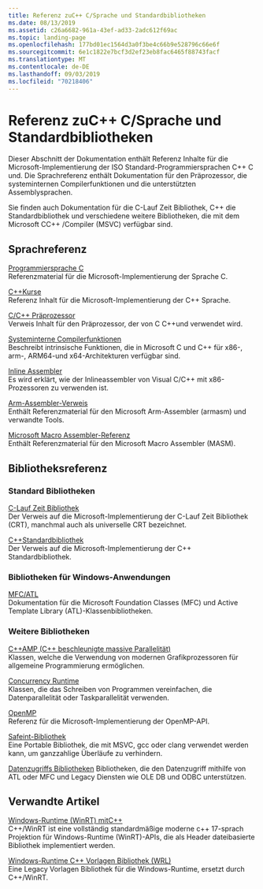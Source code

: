 ```yaml
---
title: Referenz zuC++ C/Sprache und Standardbibliotheken
ms.date: 08/13/2019
ms.assetid: c26a6682-961a-43ef-ad33-2adc612f69ac
ms.topic: landing-page
ms.openlocfilehash: 177bd01ec1564d3a0f3be4c66b9e528796c66e6f
ms.sourcegitcommit: 6e1c1822e7bcf3d2ef23eb8fac6465f88743facf
ms.translationtype: MT
ms.contentlocale: de-DE
ms.lasthandoff: 09/03/2019
ms.locfileid: "70218406"
---
```

# <a name="cc-language-and-standard-libraries-reference"></a>Referenz zuC++ C/Sprache und Standardbibliotheken

Dieser Abschnitt der Dokumentation enthält Referenz Inhalte für die Microsoft-Implementierung der ISO Standard-Programmiersprachen C++ C und. Die Sprachreferenz enthält Dokumentation für den Präprozessor, die systeminternen Compilerfunktionen und die unterstützten Assemblysprachen.

Sie finden auch Dokumentation für die C-Lauf Zeit Bibliothek, C++ die Standardbibliothek und verschiedene weitere Bibliotheken, die mit dem Microsoft CC++ /Compiler (MSVC) verfügbar sind.

## <a name="language-reference"></a>Sprachreferenz

[Programmiersprache C](../c-language/c-language-reference.md)\
Referenzmaterial für die Microsoft-Implementierung der Sprache C.

[C++Kurse](../cpp/cpp-language-reference.md)\
Referenz Inhalt für die Microsoft-Implementierung der C++ Sprache.

[C/C++ Präprozessor](../preprocessor/c-cpp-preprocessor-reference.md)\
Verweis Inhalt für den Präprozessor, der von C C++und verwendet wird.

[Systeminterne Compilerfunktionen](../intrinsics/compiler-intrinsics.md)\
Beschreibt intrinsische Funktionen, die in Microsoft C und C++ für x86-, arm-, ARM64-und x64-Architekturen verfügbar sind.

[Inline Assembler](../assembler/inline/inline-assembler.md)\
Es wird erklärt, wie der Inlineassembler von Visual C/C++ mit x86-Prozessoren zu verwenden ist.

[Arm-Assembler-Verweis](../assembler/arm/arm-assembler-reference.md)\
Enthält Referenzmaterial für den Microsoft Arm-Assembler (armasm) und verwandte Tools.

[Microsoft Macro Assembler-Referenz](../assembler/masm/microsoft-macro-assembler-reference.md)\
Enthält Referenzmaterial für den Microsoft Macro Assembler (MASM).

## <a name="libraries-reference"></a>Bibliotheksreferenz

### <a name="standard-libraries"></a>Standard Bibliotheken

[C-Lauf Zeit Bibliothek](../c-runtime-library/c-run-time-library-reference.md)\
Der Verweis auf die Microsoft-Implementierung der C-Lauf Zeit Bibliothek (CRT), manchmal auch als universelle CRT bezeichnet.

[C++Standardbibliothek](../standard-library/cpp-standard-library-reference.md)\
Der Verweis auf die Microsoft-Implementierung der C++ Standardbibliothek.

### <a name="libraries-for-windows-applications"></a>Bibliotheken für Windows-Anwendungen

[MFC/ATL](../mfc/mfc-and-atl.md)\
Dokumentation für die Microsoft Foundation Classes (MFC) und Active Template Library (ATL)-Klassenbibliotheken.

### <a name="additional-libraries"></a>Weitere Bibliotheken

[C++AMP (C++ beschleunigte massive Parallelität)](../parallel/amp/cpp-amp-cpp-accelerated-massive-parallelism.md)\
Klassen, welche die Verwendung von modernen Grafikprozessoren für allgemeine Programmierung ermöglichen.

[Concurrency Runtime](../parallel/concrt/concurrency-runtime.md)\
Klassen, die das Schreiben von Programmen vereinfachen, die Datenparallelität oder Taskparallelität verwenden.

[OpenMP](../parallel/openmp/openmp-in-visual-cpp.md)\
Referenz für die Microsoft-Implementierung der OpenMP-API.

[Safeint-Bibliothek](../safeint/safeint-library.md)\
Eine Portable Bibliothek, die mit MSVC, gcc oder clang verwendet werden kann, um ganzzahlige Überläufe zu verhindern.

[Datenzugriffs Bibliotheken](../data/data-access-in-cpp.md) Bibliotheken, die den Datenzugriff mithilfe von ATL oder MFC und Legacy Diensten wie OLE DB und ODBC unterstützen.

## <a name="related-articles"></a>Verwandte Artikel

[Windows-Runtime (WinRT) mitC++](/windows/uwp/cpp-and-winrt-apis/index)\
C++/WinRT ist eine vollständig standardmäßige moderne c++ 17-sprach Projektion für Windows-Runtime (WinRT)-APIs, die als Header dateibasierte Bibliothek implementiert werden.

[Windows-Runtime C++ Vorlagen Bibliothek (WRL)](../cppcx/wrl/windows-runtime-cpp-template-library-wrl.md)\
Eine Legacy Vorlagen Bibliothek für die Windows-Runtime, ersetzt durch C++/WinRT.
